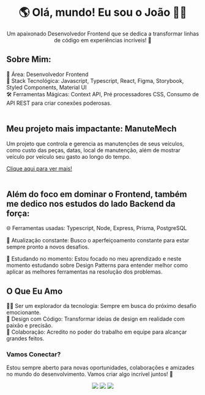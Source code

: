 <h1 align="center">🌎 Olá, mundo! Eu sou o João 👨‍💻</h1> 

<p align="center"> Um apaixonado Desenvolvedor Frontend que se dedica a transformar linhas de código em experiências incríveis! 🌟</p>

## Sobre Mim:
💼 Área: Desenvolvedor Frontend <br />
🚀 Stack Tecnológica: Javascript, Typescript, React, Figma, Storybook, Styled Components, Material UI <br />
🛠️ Ferramentas Mágicas: Context API, Pré processadores CSS, Consumo de API REST para criar conexões poderosas. <br />
<br />
## Meu projeto mais impactante: ManuteMech
<p> Um projeto que controla e gerencia as manutenções de seus veículos, como custo das peças, datas, local de manutenção, além de mostrar veículo por veículo seu gasto ao longo do tempo. </p>

[Clique aqui para ver mais!](https://manutemech.vercel.app)
<br />
<br />

## Além do foco em dominar o Frontend, também me dedico nos estudos do lado Backend da força:

🌐 Ferramentas usadas: Typescript, Node, Express, Prisma, PostgreSQL

🚀 Atualização constante: Busco o aperfeiçoamento constante para estar sempre pronto a novos desafios.

📜 Estudando no momento: Estou focado no meu aprendizado e neste momento estudando sobre Design Patterns para entender melhor como aplicar as melhores ferramentas na resolução dos problemas.

## O Que Eu Amo

👨‍🚀 Ser um explorador da tecnologia: Sempre em busca do próximo desafio emocionante. <br />
🌈 Design com Código: Transformar ideias de design em realidade com paixão e precisão. <br />
🤝 Colaboração: Acredito no poder do trabalho em equipe para alcançar grandes feitos. <br />

### Vamos Conectar?
Estou sempre aberto para novas oportunidades, colaborações e amizades no mundo do desenvolvimento. Vamos criar algo incrível juntos! 🚀

<div align="center">
  <a href="https://www.linkedin.com/in/spjoao/-45875016a" target="_blank"><img src="https://img.shields.io/badge/-LinkedIn-%230077B5?style=for-the-badge&logo=linkedin&logoColor=white" target="_blank"></a>   
  <a href="https://instagram.com/j.o.a.o.j" target="_blank"><img src="https://img.shields.io/badge/-Instagram-%23E4405F?style=for-the-badge&logo=instagram&logoColor=white" target="_blank"></a>
  <a href = "mailto:jpsilva.dev@gmail.com"><img src="https://img.shields.io/badge/-Gmail-%23333?style=for-the-badge&logo=gmail&logoColor=white" target="_blank"></a>
</div>
